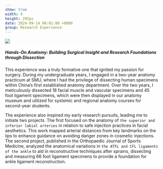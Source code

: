 ```yaml
---
show: true
width: 9
height: 295px
date: 2024-09-14 00:01:00 +0800
group: Research Experience
---
```

<div style="height: 415px; overflow: auto;">
  <img src="{{ 'assets/images/covers/anatomying.pic.jpg' | relative_url }}" class="w-100 rounded-sm">

  <div class="card-img-overlay" style="overflow: scroll; background: rgb(255,255,255,0.8)">
    <h5 class="card-title">Hands-On Anatomy: Building Surgical Insight and Research Foundations through Dissection</h5>
    <p class="card-text">
      This experience was a truly formative one that ignited my passion for surgery. During my undergraduate years, I engaged in a two-year anatomy practicum at SMU, where I had the privilege of dissecting human specimens within China’s first established anatomy department. Over the two years, I meticulously dissected 18 facial muscle and vascular specimens and 45 foot ligament specimens, which were then displayed in our anatomy museum and utilized for systemic and regional anatomy courses for second-year students.
    </p>
    <p class="card-text">
The experience also inspired my early research pursuits, leading me to initiate two projects. The first focused on the anatomy of <code>the superior and inferior labial arteries</code> in relation to safe injection practices in facial aesthetics. This work mapped arterial distances from key landmarks on the lips to enhance guidance on avoiding danger zones in cosmetic injections. The second project, published in the Orthopaedic Journal of Sports Medicine, analyzed the anatomical variations in <code>the ATFL and CFL ligaments of the ankle</code> to aid in reconstructive techniques after sprains, dissecting and measuring 66 foot ligament specimens to provide a foundation for ankle ligament reconstruction.
    </p>
  </div>
</div>
